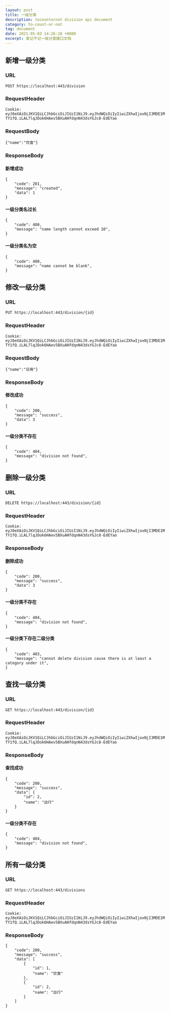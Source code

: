 ```yaml
---
layout: post
title: 一级分类
description: tocountornot division api document
category: to-count-or-not
tag: document
date: 2021-05-03 14:26:18 +0800
excerpt: 爱记不记一级分类接口文档
---
```


## 新增一级分类

### URL

`POST https://localhost:443/division`

### RequestHeader

`Cookie: eyJ0eXAiOiJKV1QiLCJhbGciOiJIUzI1NiJ9.eyJhdWQiOiIyIiwiZXhwIjoxNjI3MDE1MTY1fQ.iLAL7lqJDok6HAev5BXuAHfdqnN43dsYGJc8-EdEYao`

### RequestBody

`{"name":"饮食"}`

### ResponseBody

#### 新增成功

```
{
    "code": 201,
    "message": "created",
    "data": 1
}
```

#### 一级分类名过长

```
{
    "code": 400,
    "message": "name length cannot exceed 10",
}
```

#### 一级分类名为空

```
{
    "code": 400,
    "message": "name cannot be blank",
}
```

## 修改一级分类

### URL

`PUT https://localhost:443/division/{id}`

### RequestHeader

`Cookie: eyJ0eXAiOiJKV1QiLCJhbGciOiJIUzI1NiJ9.eyJhdWQiOiIyIiwiZXhwIjoxNjI3MDE1MTY1fQ.iLAL7lqJDok6HAev5BXuAHfdqnN43dsYGJc8-EdEYao`

### RequestBody

`{"name":"日用"}`

### ResponseBody

#### 修改成功

```
{
    "code": 200,
    "message": "success",
    "data": 3
}
```

#### 一级分类不存在

```
{
    "code": 404,
    "message": "division not found",
}
```

## 删除一级分类

### URL

`DELETE https://localhost:443/division/{id}`

### RequestHeader

`Cookie: eyJ0eXAiOiJKV1QiLCJhbGciOiJIUzI1NiJ9.eyJhdWQiOiIyIiwiZXhwIjoxNjI3MDE1MTY1fQ.iLAL7lqJDok6HAev5BXuAHfdqnN43dsYGJc8-EdEYao`

### ResponseBody

#### 删除成功

```
{
    "code": 200,
    "message": "success",
    "data": 3
}
```

#### 一级分类不存在

```
{
    "code": 404,
    "message": "division not found",
}
```

#### 一级分类下存在二级分类

```
{
    "code": 403,
    "message": "cannot delete division cause there is at least a category under it",
}
```

## 查找一级分类

### URL

`GET https://localhost:443/division/{id}`

### RequestHeader

`Cookie: eyJ0eXAiOiJKV1QiLCJhbGciOiJIUzI1NiJ9.eyJhdWQiOiIyIiwiZXhwIjoxNjI3MDE1MTY1fQ.iLAL7lqJDok6HAev5BXuAHfdqnN43dsYGJc8-EdEYao`

### ResponseBody

#### 查找成功

```
{
    "code": 200,
    "message": "success",
    "data": {
        "id": 2,
        "name": "出行"
    }
}
```

#### 一级分类不存在

```
{
    "code": 404,
    "message": "division not found",
}
```

## 所有一级分类

### URL

`GET https://localhost:443/divisions`

### RequestHeader

`Cookie: eyJ0eXAiOiJKV1QiLCJhbGciOiJIUzI1NiJ9.eyJhdWQiOiIyIiwiZXhwIjoxNjI3MDE1MTY1fQ.iLAL7lqJDok6HAev5BXuAHfdqnN43dsYGJc8-EdEYao`

### ResponseBody

```
{
    "code": 200,
    "message": "success",
    "data": [
        {
            "id": 1,
            "name": "饮食"
        },
        {
            "id": 2,
            "name": "出行"
        }
    ]
}
```